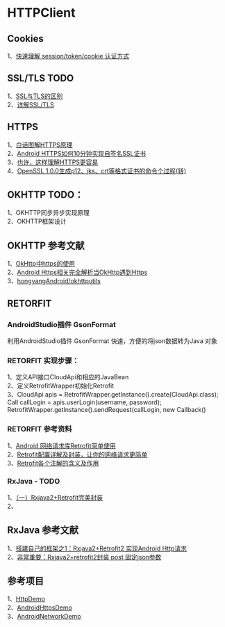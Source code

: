 
# HTTPClient             

## Cookies          
1、[快速理解 session/token/cookie 认证方式](https://blog.csdn.net/Jmilk/article/details/55686267?locationNum=9&fps=1)       

## SSL/TLS TODO        
1、[SSL与TLS的区别](https://blog.csdn.net/bjbz_cxy/article/details/77850182)             
2、[详解SSL/TLS](http://www.mamicode.com/info-detail-1846390.html)       

## HTTPS      
1、[白话图解HTTPS原理](https://www.cnblogs.com/ghjbk/p/6738069.html)      
2、[Android HTTPS如何10分钟实现自签名SSL证书](https://www.cnblogs.com/tommylemon/p/5454303.html)     
3、[也许，这样理解HTTPS更容易](http://showme.codes/2017-02-20/understand-https/)    
4、[OpenSSL 1.0.0生成p12、jks、crt等格式证书的命令个过程(转)](https://www.cnblogs.com/bluestorm/archive/2013/06/26/3155945.html)      

## OKHTTP TODO：      
1、OKHTTP同步异步实现原理               
2、OKHTTP框架设计                

## OKHTTP 参考文献      
1、[OkHttp中https的使用](https://www.jianshu.com/p/1373889e74b2)          
2、[Android Https相关完全解析当OkHttp遇到Https](https://blog.csdn.net/lmj623565791/article/details/48129405)    
3、[hongyangAndroid/okhttputils](https://github.com/hongyangAndroid/okhttputils)           


## RETORFIT      
### AndroidStudio插件 GsonFormat          
利用AndroidStudio插件 GsonFormat 快速，方便的将json数据转为Java 对象        

### RETORFIT 实现步骤：      
1、定义API接口CloudApi和相应的JavaBean           
2、定义RetrofitWrapper初始化Retrofit             
3、CloudApi apis =  RetrofitWrapper.getInstance().create(CloudApi.class);       
   Call<LoginResultBean> callLogin = apis.userLogin(username, password);            
   RetrofitWrapper.getInstance().sendRequest(callLogin, new Callback<LoginResultBean>()          
     
### RETORFIT 参考资料       
1、[Android 网络请求库Retrofit简单使用](https://blog.csdn.net/u011974987/article/details/50895633)     
2、[Retrofit配置详解及封装，让你的网络请求更简单](https://www.jianshu.com/p/7a4b3766f86d)          
3、[Retrofit各个注解的含义及作用](https://blog.csdn.net/qiang_xi/article/details/53959437)       


### RxJava - TODO         
1、[（一）Rxjava2+Retrofit完美封装](https://blog.csdn.net/qq_20521573/article/details/70991850)              
2、           

## RxJava 参考文献             
1、[搭建自己的框架之1：Rxjava2+Retrofit2 实现Android Http请求](https://www.jianshu.com/p/04ce0c91e3ee)                   
2、[非常重要：Rxjava2+retrofit2封装 post 固定json参数](https://www.jianshu.com/p/9df6c7e3c39f)               


## 参考项目               
1、[HttpDemo](https://github.com/yxdroid/HttpDemo)                            
2、[AndroidHttpsDemo](https://github.com/Frank-Zhu/AndroidHttpsDemo)               
3、[AndroidNetworkDemo](https://github.com/dodocat/AndroidNetworkDemo)             

